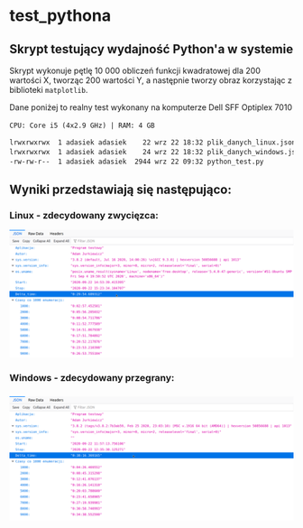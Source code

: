 # test_pythona

## Skrypt testujący wydajność Python'a w systemie

Skrypt wykonuje pętlę 10 000 obliczeń funkcji kwadratowej dla 200 wartości X,
tworząc 200 wartości Y, a następnie tworzy obraz korzystając z biblioteki `matplotlib`.

Dane poniżej to realny test wykonany na komputerze Dell SFF Optiplex 7010

`CPU: Core i5 (4x2.9 GHz) | RAM: 4 GB`

```bash
lrwxrwxrwx  1 adasiek adasiek    22 wrz 22 18:32 plik_danych_linux.json -> Linux/plik_danych.json
lrwxrwxrwx  1 adasiek adasiek    24 wrz 22 18:32 plik_danych_windows.json -> Windows/plik_danych.json
-rw-rw-r--  1 adasiek adasiek  2944 wrz 22 09:32 python_test.py
```

## Wyniki przedstawiają się następująco:



### Linux - zdecydowany zwycięzca:

![json_lin](json_lin.png)

### Windows - zdecydowany przegrany:

### ![json_win](json_win.png)
